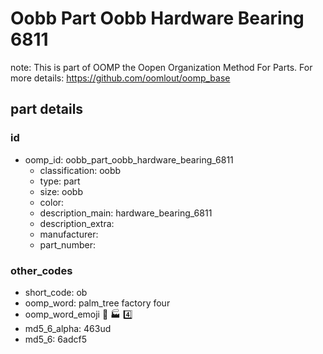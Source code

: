 # Oobb Part Oobb Hardware Bearing 6811  

note: This is part of OOMP the Oopen Organization Method For Parts. For more details: https://github.com/oomlout/oomp_base

##  part details





### id
* oomp_id: oobb_part_oobb_hardware_bearing_6811
  * classification: oobb
  * type: part
  * size: oobb
  * color: 
  * description_main: hardware_bearing_6811
  * description_extra: 
  * manufacturer: 
  * part_number: 

### other_codes
* short_code: ob
* oomp_word: palm_tree factory four
* oomp_word_emoji :palm_tree: :factory: :four:
* md5_6_alpha: 463ud
* md5_6: 6adcf5